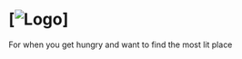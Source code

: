 # [![Logo](https://files.slack.com/files-pri/T773U7RJ4-F77R65N2G/pasted_image_at_2017_09_23_11_36_am.png)]
For when you get hungry and want to find the most lit place
